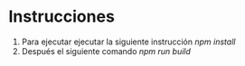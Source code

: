 # Instrucciones
1. Para ejecutar ejecutar la siguiente instrucción _npm install_
2. Después el siguiente comando _npm run build_